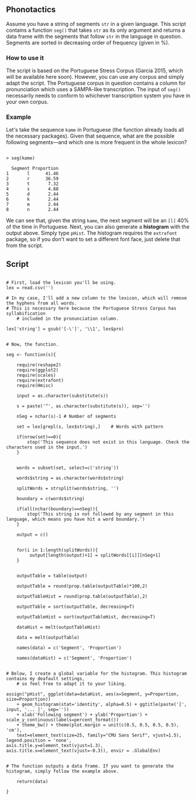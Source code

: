 ## Phonotactics

Assume you have a string of segments ```str``` in a given language. This script contains a function ```seg()``` that takes
```str``` as its only argument and returns a data frame with the segments that follow ```str``` in the language in question.
Segments are sorted in decreasing order of frequency (given in %).

### How to use it

The script is based on the Portuguese Stress Corpus (Garcia 2015, which will be available here soon). 
However, you can use any corpus and simply adapt the script. The Portuguese corpus in question contains a column for
pronunciation which uses a SAMPA-like transcription. The input of ```seg()``` necessarily needs to conform to whichever
transcription system you have in your own corpus.

### Example

Let's take the sequence ```kame``` in Portuguese (the function already loads all the necessary packages). Given that sequence,
what are the possible following segments—and which one is more frequent in the whole lexicon?

```{r}

> seg(kame)

  Segment Proportion
1       l      41.46
2       r      36.59
3       t       7.32
4       s       4.88
5       d       2.44
6       k       2.44
7       m       2.44
8       n       2.44

```

We can see that, given the string ```kame```, the next segment will be an ```[l]``` 40% of the time in Portuguese.
Next, you can also generate a **histogram** with the output above. 
Simply type ```pHist```. The histogram requires the ```extrafont``` package, so if you don't want 
to set a different font face, just delete that from the script.


## Script

```{r}

# First, load the lexicon you'll be using.
lex = read.csv('')

# In my case, I'll add a new column to the lexicon, which will remove the hyphens from all words.
# This is necessary here because the Portuguese Stress Corpus has syllabification 
	# included in the pronunciation column.

lex['string'] = gsub('[-\']', '\\1', lex$pro)


# Now, the function.

seg <- function(s){
	
	require(reshape2)
	require(ggplot2)
	require(scales)
	require(extrafont)
	require(Hmisc)
	
	input = as.character(substitute(s))
	
	s = paste('^', as.character(substitute(s)), sep='')
	
	nSeg = nchar(s)-1 # Number of segments
	
	set = lex[grepl(s, lex$string),] 	# Words with pattern
	
	if(nrow(set)==0){
		stop('This sequence does not exist in this language. Check the characters used in the input.')
	}
	
	
	words = subset(set, select=c('string'))
	
	words$string = as.character(words$string)
	
	splitWords = strsplit(words$string, '')
	
	boundary = c(words$string)
	
	if(all(nchar(boundary)==nSeg)){
		stop('This string is not followed by any segment in this language, which means you have hit a word boundary.')
	}
	
	output = c()
	
	
	for(i in 1:length(splitWords)){
		 output[length(output)+1] = splitWords[[i]][nSeg+1]
	}
	
	
	outputTable = table(output)
	
	outputTable = round(prop.table(outputTable)*100,2)
	
	outputTableHist = round(prop.table(outputTable),2)
	
	outputTable = sort(outputTable, decreasing=T)
	
	outputTableHist = sort(outputTableHist, decreasing=T)
	
	dataHist = melt(outputTableHist)
	
	data = melt(outputTable)
	
	names(data) = c('Segment', 'Proportion')
	
	names(dataHist) = c('Segment', 'Proportion')

	
# Below, I create a global variable for the histogram. This histogram contains my deafault settings, 
	# so feel free to adapt it to your liking.
	
assign("pHist", ggplot(data=dataHist, aes(x=Segment, y=Proportion, size=Proportion)) 
	+ geom_histogram(stat='identity', alpha=0.5) + ggtitle(paste('[', input, '... ]', sep='')) 
	+ xlab('Following segment') + ylab('Proportion') + scale_y_continuous(labels=percent_format()) 
	+ theme_bw() + theme(plot.margin = unit(c(0.5, 0.5, 0.5, 0.5), 'cm'), 
	text=element_text(size=25, family="CMU Sans Serif", vjust=1.5), legend.position = 'none', 					axis.title.y=element_text(vjust=1.3), axis.title.x=element_text(vjust=-0.3)), envir = .GlobalEnv)


# The function outputs a data frame. If you want to generate the histogram, simply follow the example above.
	
	return(data)
	
}

```




